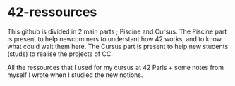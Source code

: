 # 42-ressources

This github is divided in 2 main parts ; Piscine and Cursus.
The Piscine part is present to help newcommers to understant how 42 works, and to know what could wait them here.
The Cursus part is present to help new students (studs) to realise the projects of CC.

All the ressources that I used for my cursus at 42 Paris + some notes from myself I wrote when I studied the new notions.
